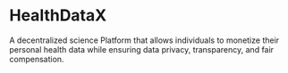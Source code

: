 # HealthDataX
A decentralized science Platform that allows individuals to monetize their personal health data while ensuring data privacy, transparency, and fair compensation. 

